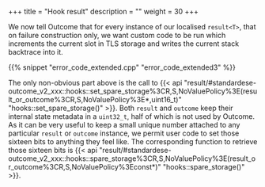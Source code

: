 +++
title = "Hook result"
description = ""
weight = 30
+++

We now tell Outcome that for every instance of our localised `result<T>`, that
on failure construction only, we want custom code to be run which increments the current
slot in TLS storage and writes the current stack backtrace into it.

{{% snippet "error_code_extended.cpp" "error_code_extended3" %}}

The only non-obvious part above is the call to {{< api "result/#standardese-outcome_v2_xxx::hooks::set_spare_storage%3CR,S,NoValuePolicy%3E(result_or_outcome%3CR,S,NoValuePolicy%3E*,uint16_t)" "hooks::set_spare_storage()" >}}.
Both `result` and `outcome` keep their internal state metadata in a `uint32_t`,
half of which is not used by Outcome. As it can be very useful to keep a small
unique number attached to any particular `result` or `outcome` instance, we
permit user code to set those sixteen bits to anything they feel like.
The corresponding function to retrieve those sixteen bits is {{< api "result/#standardese-outcome_v2_xxx::hooks::spare_storage%3CR,S,NoValuePolicy%3E(result_or_outcome%3CR,S,NoValuePolicy%3Econst*)" "hooks::spare_storage()" >}}.